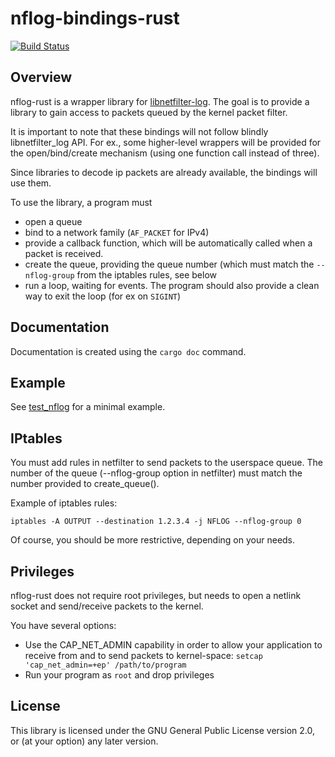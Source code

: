 # nflog-bindings-rust

[![Build Status](https://travis-ci.org/chifflier/nflog-rs.svg?branch=master)](https://travis-ci.org/chifflier/nflog-rs)

## Overview

nflog-rust is a wrapper library for
[libnetfilter-log](http://www.netfilter.org/projects/libnetfilter_log/). The goal is to provide a library to gain access to packets queued by the kernel packet filter.

It is important to note that these bindings will not follow blindly libnetfilter_log API. For ex., some higher-level wrappers will be provided for the open/bind/create mechanism (using one function call instead of three).

Since libraries to decode ip packets are already available, the bindings
will use them.

To use the library, a program must
- open a queue
- bind to a network family (`AF_PACKET` for IPv4)
- provide a callback function, which will be automatically called when a packet is received.
- create the queue, providing the queue number (which must match the `--nflog-group` from the iptables rules, see below
- run a loop, waiting for events. The program should also provide a clean way to exit the loop (for ex on `SIGINT`)

## Documentation

Documentation is created using the `cargo doc` command.

## Example

See [test_nflog](src/bin/nfprint.rs) for a minimal example.

## IPtables

You must add rules in netfilter to send packets to the userspace queue.
The number of the queue (--nflog-group option in netfilter) must match the
number provided to create_queue().

Example of iptables rules:

    iptables -A OUTPUT --destination 1.2.3.4 -j NFLOG --nflog-group 0

Of course, you should be more restrictive, depending on your needs.

## Privileges

nflog-rust does not require root privileges, but needs to open a netlink socket and send/receive packets to the kernel.

You have several options:
- Use the CAP_NET_ADMIN capability in order to allow your application to receive from and to send packets to kernel-space:
```setcap 'cap_net_admin=+ep' /path/to/program```
- Run your program as `root` and drop privileges

## License

This library is licensed under the GNU General Public License version 2.0, or (at your option) any later version.
